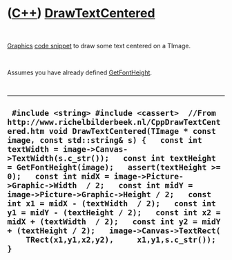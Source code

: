 



 

 

 

 

 

([C++](Cpp.md)) [DrawTextCentered](CppDrawTextCentered.md)
============================================================

 

[Graphics](CppGraphics.md) [code snippet](CppCodeSnippets.md) to draw
some text centered on a TImage.

 

Assumes you have already defined [GetFontHeight](CppGetFontHeight.md).

 

  --------------------------------------------------------------------------------------------------------------------------------------------------------------------------------------------------------------------------------------------------------------------------------------------------------------------------------------------------------------------------------------------------------------------------------------------------------------------------------------------------------------------------------------------------------------------------------------------------------------------------------------------------------------------------------------
  ` #include <string> #include <cassert>  //From http://www.richelbilderbeek.nl/CppDrawTextCentered.htm void DrawTextCentered(TImage * const image, const std::string& s) {   const int textWidth = image->Canvas->TextWidth(s.c_str());   const int textHeight = GetFontHeight(image);   assert(textHeight >= 0);   const int midX = image->Picture->Graphic->Width  / 2;   const int midY = image->Picture->Graphic->Height / 2;   const int x1 = midX - (textWidth  / 2);   const int y1 = midY - (textHeight / 2);   const int x2 = midX + (textWidth  / 2);   const int y2 = midY + (textHeight / 2);   image->Canvas->TextRect(     TRect(x1,y1,x2,y2),     x1,y1,s.c_str()); }`
  --------------------------------------------------------------------------------------------------------------------------------------------------------------------------------------------------------------------------------------------------------------------------------------------------------------------------------------------------------------------------------------------------------------------------------------------------------------------------------------------------------------------------------------------------------------------------------------------------------------------------------------------------------------------------------------

 

 

 

 

 





 



